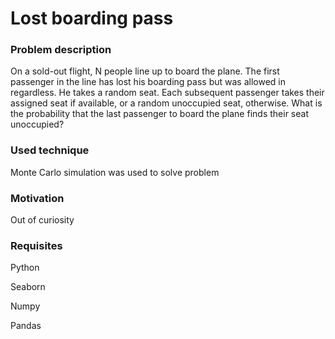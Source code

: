 # Lost boarding pass

### Problem description
On a sold-out flight, N people line up to board the plane. The first passenger in the line has lost his boarding pass but was allowed in regardless. He takes a random seat. Each subsequent passenger takes their assigned seat if available, or a random unoccupied seat, otherwise.
What is the probability that the last passenger to board the plane finds their seat unoccupied?

### Used technique
Monte Carlo simulation was used to solve problem

### Motivation
Out of curiosity

### Requisites
Python

Seaborn

Numpy

Pandas

